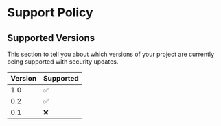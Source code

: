 # Support Policy

## Supported Versions

This section to tell you about which versions of your project are
currently being supported with security updates.

| Version | Supported          |
| ------- | ------------------ |
| 1.0     | :white_check_mark: |
| 0.2     | :white_check_mark: |
| 0.1     | :x:                |
